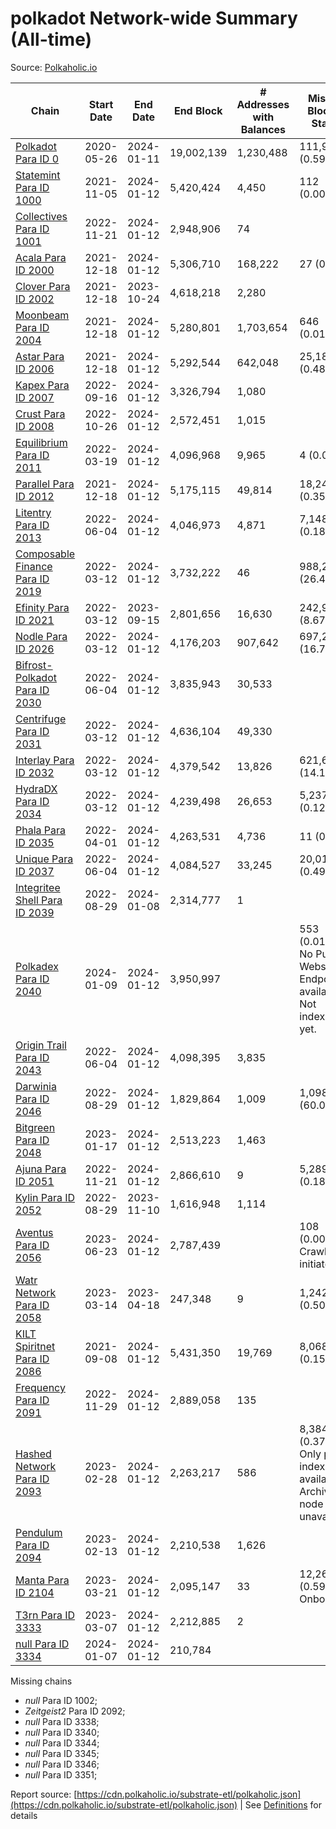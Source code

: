# polkadot Network-wide Summary (All-time)

Source: [Polkaholic.io](https://polkaholic.io)


| Chain            | Start Date | End Date | End Block | # Addresses with Balances | Missing Blocks / Status |
| ---------------- | ---------- | ---------| --------- | ------------------------- | ----------------------- |
| [Polkadot Para ID 0](/polkadot/0-polkadot) | 2020-05-26 | 2024-01-11 | 19,002,139 |  1,230,488 | 111,918 (0.59%)  |
| [Statemint Para ID 1000](/polkadot/1000-statemint) | 2021-11-05 | 2024-01-12 | 5,420,424 |  4,450 | 112 (0.00%)  |
| [Collectives Para ID 1001](/polkadot/1001-collectives) | 2022-11-21 | 2024-01-12 | 2,948,906 |  74 |    |
| [Acala Para ID 2000](/polkadot/2000-acala) | 2021-12-18 | 2024-01-12 | 5,306,710 |  168,222 | 27 (0.00%)  |
| [Clover Para ID 2002](/polkadot/2002-clover) | 2021-12-18 | 2023-10-24 | 4,618,218 |  2,280 |    |
| [Moonbeam Para ID 2004](/polkadot/2004-moonbeam) | 2021-12-18 | 2024-01-12 | 5,280,801 |  1,703,654 | 646 (0.01%)  |
| [Astar Para ID 2006](/polkadot/2006-astar) | 2021-12-18 | 2024-01-12 | 5,292,544 |  642,048 | 25,187 (0.48%)  |
| [Kapex Para ID 2007](/polkadot/2007-kapex) | 2022-09-16 | 2024-01-12 | 3,326,794 |  1,080 |    |
| [Crust Para ID 2008](/polkadot/2008-crust) | 2022-10-26 | 2024-01-12 | 2,572,451 |  1,015 |    |
| [Equilibrium Para ID 2011](/polkadot/2011-equilibrium) | 2022-03-19 | 2024-01-12 | 4,096,968 |  9,965 | 4 (0.00%)  |
| [Parallel Para ID 2012](/polkadot/2012-parallel) | 2021-12-18 | 2024-01-12 | 5,175,115 |  49,814 | 18,243 (0.35%)  |
| [Litentry Para ID 2013](/polkadot/2013-litentry) | 2022-06-04 | 2024-01-12 | 4,046,973 |  4,871 | 7,148 (0.18%)  |
| [Composable Finance Para ID 2019](/polkadot/2019-composable) | 2022-03-12 | 2024-01-12 | 3,732,222 |  46 | 988,266 (26.48%)  |
| [Efinity Para ID 2021](/polkadot/2021-efinity) | 2022-03-12 | 2023-09-15 | 2,801,656 |  16,630 | 242,949 (8.67%)  |
| [Nodle Para ID 2026](/polkadot/2026-nodle) | 2022-03-12 | 2024-01-12 | 4,176,203 |  907,642 | 697,249 (16.70%)  |
| [Bifrost-Polkadot Para ID 2030](/polkadot/2030-bifrost-dot) | 2022-06-04 | 2024-01-12 | 3,835,943 |  30,533 |    |
| [Centrifuge Para ID 2031](/polkadot/2031-centrifuge) | 2022-03-12 | 2024-01-12 | 4,636,104 |  49,330 |    |
| [Interlay Para ID 2032](/polkadot/2032-interlay) | 2022-03-12 | 2024-01-12 | 4,379,542 |  13,826 | 621,626 (14.19%)  |
| [HydraDX Para ID 2034](/polkadot/2034-hydradx) | 2022-03-12 | 2024-01-12 | 4,239,498 |  26,653 | 5,237 (0.12%)  |
| [Phala Para ID 2035](/polkadot/2035-phala) | 2022-04-01 | 2024-01-12 | 4,263,531 |  4,736 | 11 (0.00%)  |
| [Unique Para ID 2037](/polkadot/2037-unique) | 2022-06-04 | 2024-01-12 | 4,084,527 |  33,245 | 20,019 (0.49%)  |
| [Integritee Shell Para ID 2039](/polkadot/2039-integritee-shell) | 2022-08-29 | 2024-01-08 | 2,314,777 |  1 |    |
| [Polkadex Para ID 2040](/polkadot/2040-polkadex) | 2024-01-09 | 2024-01-12 | 3,950,997 |   | 553 (0.01%) No Public Websocket Endpoint available: Not indexing yet. |
| [Origin Trail Para ID 2043](/polkadot/2043-origintrail) | 2022-06-04 | 2024-01-12 | 4,098,395 |  3,835 |    |
| [Darwinia Para ID 2046](/polkadot/2046-darwinia) | 2022-08-29 | 2024-01-12 | 1,829,864 |  1,009 | 1,098,047 (60.01%)  |
| [Bitgreen Para ID 2048](/polkadot/2048-bitgreen) | 2023-01-17 | 2024-01-12 | 2,513,223 |  1,463 |    |
| [Ajuna Para ID 2051](/polkadot/2051-ajuna) | 2022-11-21 | 2024-01-12 | 2,866,610 |  9 | 5,289 (0.18%)  |
| [Kylin Para ID 2052](/polkadot/2052-kylin) | 2022-08-29 | 2023-11-10 | 1,616,948 |  1,114 |    |
| [Aventus Para ID 2056](/polkadot/2056-aventus) | 2023-06-23 | 2024-01-12 | 2,787,439 |   | 108 (0.00%) Crawling initiated |
| [Watr Network Para ID 2058](/polkadot/2058-watr) | 2023-03-14 | 2023-04-18 | 247,348 |  9 | 1,242 (0.50%)  |
| [KILT Spiritnet Para ID 2086](/polkadot/2086-kilt) | 2021-09-08 | 2024-01-12 | 5,431,350 |  19,769 | 8,068 (0.15%)  |
| [Frequency Para ID 2091](/polkadot/2091-frequency) | 2022-11-29 | 2024-01-12 | 2,889,058 |  135 |    |
| [Hashed Network Para ID 2093](/polkadot/2093-hashed) | 2023-02-28 | 2024-01-12 | 2,263,217 |  586 | 8,384 (0.37%) Only partial index available: Archive node unavailable |
| [Pendulum Para ID 2094](/polkadot/2094-pendulum) | 2023-02-13 | 2024-01-12 | 2,210,538 |  1,626 |    |
| [Manta Para ID 2104](/polkadot/2104-manta) | 2023-03-21 | 2024-01-12 | 2,095,147 |  33 | 12,262 (0.59%) Onboarding |
| [T3rn Para ID 3333](/polkadot/3333-t3rn) | 2023-03-07 | 2024-01-12 | 2,212,885 |  2 |    |
| [null Para ID 3334](/polkadot/3334-polkadot-onboarding-3334) | 2024-01-07 | 2024-01-12 | 210,784 |   |    |

Missing chains


* *null* Para ID 1002; 
* *Zeitgeist2* Para ID 2092; 
* *null* Para ID 3338; 
* *null* Para ID 3340; 
* *null* Para ID 3344; 
* *null* Para ID 3345; 
* *null* Para ID 3346; 
* *null* Para ID 3351; 

Report source: [https://cdn.polkaholic.io/substrate-etl/polkaholic.json](https://cdn.polkaholic.io/substrate-etl/polkaholic.json) | See [Definitions](/DEFINITIONS.md) for details
